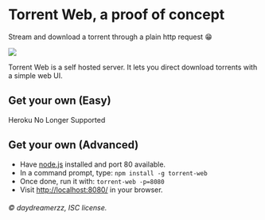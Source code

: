 # Torrent Web, a proof of concept

Stream and download a torrent through a plain http request :grin:

[![](http://i.imgur.com/M2RgYYR.gif)]()

Torrent Web is a self hosted server. It lets you direct download torrents with a simple web UI.

## Get your own (Easy)
Heroku No Longer Supported

## Get your own (Advanced)
- Have [node.js](https://nodejs.org/) installed and port 80 available.
- In a command prompt, type: ```npm install -g torrent-web```
- Once done, run it with: ```torrent-web -p=8080```
- Visit [http://localhost:8080/](http://localhost/) in your browser.



###### © daydreamerzz, ISC license.
